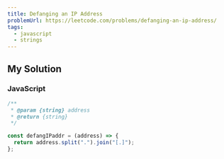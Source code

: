 ```yaml
---
title: Defanging an IP Address
problemUrl: https://leetcode.com/problems/defanging-an-ip-address/
tags:
  - javascript
  - strings
---
```


## My Solution

### JavaScript

```javascript
/**
 * @param {string} address
 * @return {string}
 */

const defangIPaddr = (address) => {
  return address.split(".").join("[.]");
};
```
